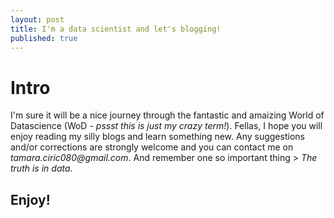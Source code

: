 ```yaml
---
layout: post
title: I'm a data scientist and let's blogging!
published: true
---
```


# Intro

I'm sure it will be a nice journey through the fantastic and amaizing World of Datascience (WoD - _pssst this is just my crazy term!_).
Fellas, I hope you will enjoy reading my silly blogs and learn something new. Any suggestions and/or corrections are strongly welcome and you can contact me on _tamara.ciric080@gmail.com_.
And remember one so important thing > _The truth is in data_.

## Enjoy!
